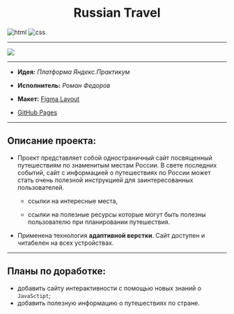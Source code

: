 <h1 align="center">Russian Travel</h1>

![html](https://img.shields.io/badge/html-F5F5F5?style=for-the-badge&logo=html5&logoColor=#E34F26)
![css](https://img.shields.io/badge/css-F5F5F5?style=for-the-badge&logo=css3&logoColor=0000FF) 
___

<img src="./images/IMG_3709%202.gif"/>

___

+ **Идея:** *Платформа Яндекс.Практикум*

+ **Исполнитель:** *Роман Федоров*

+ **Макет:** [Figma Layout](https://www.figma.com/file/5S2WSbEFL6awjVWJ0NWL8Q/Sprint-3_-Russia-_-desktop-%2B-mobile?t=R9hJrTauNHaQKvyC-6)
+  [GitHub Pages](https://greybirbroman.github.io/russian-travel/)
___

## Описание проекта:

+ Проект представляет собой одностраничный сайт посвященный путешествиям по знаменитым местам России. В свете последних событий, сайт с информацией о путешествиях по России может стать очень полезной инструкцией для заинтересованных пользователей.
  + ссылки на интересные места, 
  
  + ссылки на полезные ресурсы которые могут быть полезны пользователю при планировании путешествия.

+ Применена технология __адаптивной верстки__. Сайт доступен и читабелен на всех устройствах.
___
## Планы по доработке:

+ добавить сайту интерактивности с помощью новых знаний о `JavaSctipt`;
+ добавить полезную информацию о путешествиях по стране.





